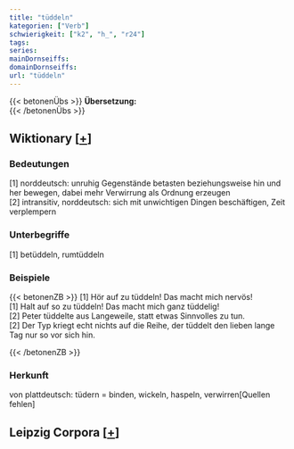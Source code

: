 ```yaml
---
title: "tüddeln"
kategorien: ["Verb"]
schwierigkeit: ["k2", "h_", "r24"]
tags:
series:
mainDornseiffs:
domainDornseiffs:
url: "tüddeln"
---
```


{{< betonenÜbs >}}
**Übersetzung:**  
{{< /betonenÜbs >}}

## Wiktionary [[+](https://de.wiktionary.org/wiki/tüddeln)]

### Bedeutungen
[1] norddeutsch: unruhig Gegenstände betasten beziehungsweise hin und her bewegen, dabei mehr Verwirrung als Ordnung erzeugen  
[2] intransitiv, norddeutsch: sich mit unwichtigen Dingen beschäftigen, Zeit verplempern  

### Unterbegriffe
[1] betüddeln, rumtüddeln  

### Beispiele
{{< betonenZB >}}
[1] Hör auf zu tüddeln! Das macht mich nervös!  
[1] Halt auf so zu tüddeln! Das macht mich ganz tüddelig!  
[2] Peter tüddelte aus Langeweile, statt etwas Sinnvolles zu tun.  
[2] Der Typ kriegt echt nichts auf die Reihe, der tüddelt den lieben lange Tag nur so vor sich hin.  

{{< /betonenZB >}}
### Herkunft
von plattdeutsch: tüdern = binden, wickeln, haspeln, verwirren[Quellen fehlen]  


## Leipzig Corpora [[+](https://corpora.uni-leipzig.de/en/res?word=tüddeln&corpusId=deu_newscrawl-public_2018)]

